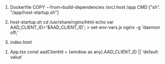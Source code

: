 1. Dockerfile
  COPY --from=build-dependencies /src/.host /app
  CMD ["sh". "/app/host-startup.sh"]

1. host-startup.sh
  cd /usr/share/nginx/html
  echo var AAD_CLIENT_ID=\'$AAD_CLIENT_ID\'\; > set-env-vars.js
  nginx -g 'daemon off;'

1. index.html
  <body>
    <script src='set-env-vars.js'>
    </script>

1. App.tsx
const aadClientId = (window as any).AAD_CLIENT_ID || 'default value'
